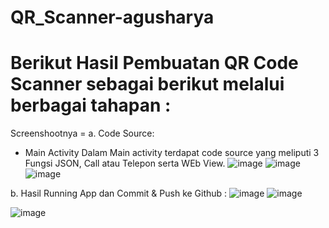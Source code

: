 # QR_Scanner-agusharya

# Berikut Hasil Pembuatan QR Code Scanner sebagai berikut melalui berbagai tahapan :



Screenshootnya =
a. Code Source:
- Main Activity
Dalam Main activity terdapat code source yang meliputi 3 Fungsi JSON, Call atau Telepon serta WEb View.
![image](https://user-images.githubusercontent.com/31887335/209883359-3995c21d-60e8-4b0f-852f-e95394bbcaf7.png)
![image](https://user-images.githubusercontent.com/31887335/209883474-ddd6d126-865e-4347-810c-c33715196d71.png)
![image](https://user-images.githubusercontent.com/31887335/209883509-ad10fbf3-094e-45ef-812a-5c74dc58d1d1.png)

b. Hasil Running App dan Commit & Push ke Github :
![image](https://user-images.githubusercontent.com/31887335/209882922-95b3111c-0e99-4f00-9289-7f732ddb1707.png)
![image](https://user-images.githubusercontent.com/31887335/209883089-8e79e7c4-5e50-4d25-a049-30490f3bb132.png)

![image](https://user-images.githubusercontent.com/31887335/209883071-94b2710c-0e36-4520-8436-69c231264cac.png)
